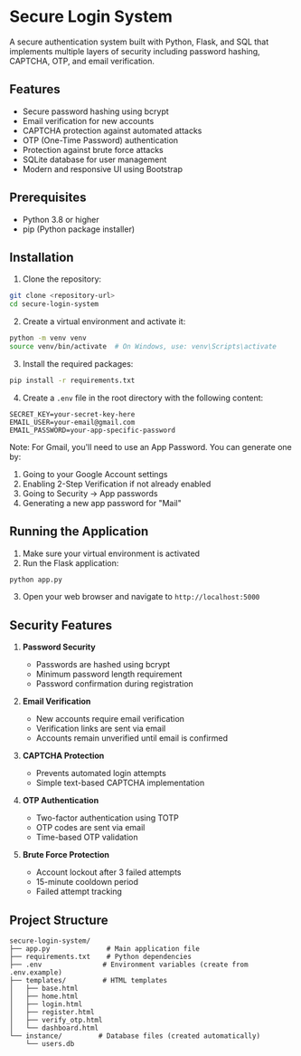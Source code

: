 # Secure Login System

A secure authentication system built with Python, Flask, and SQL that implements multiple layers of security including password hashing, CAPTCHA, OTP, and email verification.

## Features

- Secure password hashing using bcrypt
- Email verification for new accounts
- CAPTCHA protection against automated attacks
- OTP (One-Time Password) authentication
- Protection against brute force attacks
- SQLite database for user management
- Modern and responsive UI using Bootstrap

## Prerequisites

- Python 3.8 or higher
- pip (Python package installer)

## Installation

1. Clone the repository:
```bash
git clone <repository-url>
cd secure-login-system
```

2. Create a virtual environment and activate it:
```bash
python -m venv venv
source venv/bin/activate  # On Windows, use: venv\Scripts\activate
```

3. Install the required packages:
```bash
pip install -r requirements.txt
```

4. Create a `.env` file in the root directory with the following content:
```
SECRET_KEY=your-secret-key-here
EMAIL_USER=your-email@gmail.com
EMAIL_PASSWORD=your-app-specific-password
```

Note: For Gmail, you'll need to use an App Password. You can generate one by:
1. Going to your Google Account settings
2. Enabling 2-Step Verification if not already enabled
3. Going to Security → App passwords
4. Generating a new app password for "Mail"

## Running the Application

1. Make sure your virtual environment is activated
2. Run the Flask application:
```bash
python app.py
```

3. Open your web browser and navigate to `http://localhost:5000`

## Security Features

1. **Password Security**
   - Passwords are hashed using bcrypt
   - Minimum password length requirement
   - Password confirmation during registration

2. **Email Verification**
   - New accounts require email verification
   - Verification links are sent via email
   - Accounts remain unverified until email is confirmed

3. **CAPTCHA Protection**
   - Prevents automated login attempts
   - Simple text-based CAPTCHA implementation

4. **OTP Authentication**
   - Two-factor authentication using TOTP
   - OTP codes are sent via email
   - Time-based OTP validation

5. **Brute Force Protection**
   - Account lockout after 3 failed attempts
   - 15-minute cooldown period
   - Failed attempt tracking

## Project Structure

```
secure-login-system/
├── app.py              # Main application file
├── requirements.txt    # Python dependencies
├── .env               # Environment variables (create from .env.example)
├── templates/         # HTML templates
│   ├── base.html
│   ├── home.html
│   ├── login.html
│   ├── register.html
│   ├── verify_otp.html
│   └── dashboard.html
└── instance/         # Database files (created automatically)
    └── users.db
```
